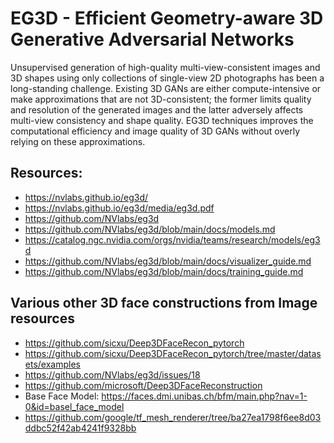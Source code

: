 # EG3D - Efficient Geometry-aware 3D Generative Adversarial Networks #
Unsupervised generation of high-quality multi-view-consistent images and 3D shapes using only collections of single-view 2D photographs has been a long-standing challenge. Existing 3D GANs are either compute-intensive or make approximations that are not 3D-consistent; the former limits quality and resolution of the generated images and the latter adversely affects multi-view consistency and shape quality. EG3D techniques improves the computational efficiency and image quality of 3D GANs without overly relying on these approximations.


## Resources:
- https://nvlabs.github.io/eg3d/
- https://nvlabs.github.io/eg3d/media/eg3d.pdf 
- https://github.com/NVlabs/eg3d
- https://github.com/NVlabs/eg3d/blob/main/docs/models.md
- https://catalog.ngc.nvidia.com/orgs/nvidia/teams/research/models/eg3d
- https://github.com/NVlabs/eg3d/blob/main/docs/visualizer_guide.md
- https://github.com/NVlabs/eg3d/blob/main/docs/training_guide.md


## Various other 3D face constructions from Image resources
- https://github.com/sicxu/Deep3DFaceRecon_pytorch
- https://github.com/sicxu/Deep3DFaceRecon_pytorch/tree/master/datasets/examples
- https://github.com/NVlabs/eg3d/issues/18
- https://github.com/microsoft/Deep3DFaceReconstruction
- Base Face Model: https://faces.dmi.unibas.ch/bfm/main.php?nav=1-0&id=basel_face_model
- https://github.com/google/tf_mesh_renderer/tree/ba27ea1798f6ee8d03ddbc52f42ab4241f9328bb

